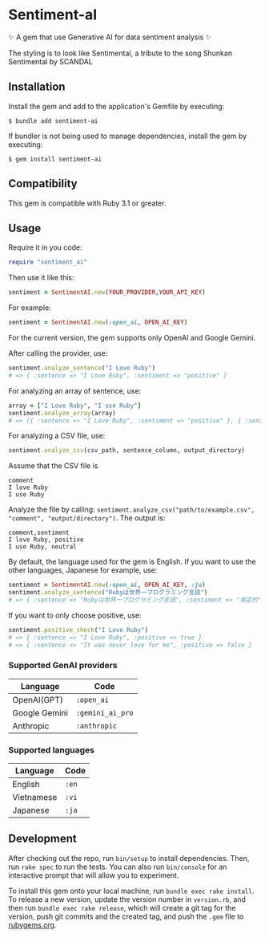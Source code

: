 # Sentiment-aI

✨ A gem that use Generative AI for data sentiment analysis ✨

The styling is to look like Sentimental, a tribute to the song Shunkan Sentimental by SCANDAL

## Installation

Install the gem and add to the application's Gemfile by executing:
```
$ bundle add sentiment-ai
```
If bundler is not being used to manage dependencies, install the gem by executing:
```
$ gem install sentiment-ai
```

## Compatibility

This gem is compatible with Ruby 3.1 or greater.

## Usage

Require it in you code:
```ruby
require "sentiment_ai"
```
Then use it like this:

```ruby
sentiment = SentimentAI.new(YOUR_PROVIDER,YOUR_API_KEY)
```

For example:
```ruby
sentiment = SentimentAI.new(:open_ai, OPEN_AI_KEY)
```

For the current version, the gem supports only OpenAI and Google Gemini.

After calling the provider, use:
```ruby
sentiment.analyze_sentence("I Love Ruby")
# => { :sentence => "I Love Ruby", :sentiment => "positive" }
```
For analyzing an array of sentence, use:
```ruby
array = ["I Love Ruby", "I use Ruby"]
sentiment.analyze_array(array)
# => [{ :sentence => "I Love Ruby", :sentiment => "positive" }, { :sentence => "I use Ruby", :sentiment => "neutral" }]
```
For analyzing a CSV file, use:
```ruby
sentiment.analyze_csv(csv_path, sentence_column, output_directory)
```
Assume that the CSV file is
```csv
comment
I love Ruby
I use Ruby
```
Analyze the file by calling: `sentiment.analyze_csv("path/to/example.csv", "comment", "output/directory")`. The output is:
```csv
comment,sentiment
I love Ruby, positive
I use Ruby, neutral
```
By default, the language used for the gem is English. If you want to use the other languages, Japanese for example, use:
```ruby
sentiment = SentimentAI.new(:open_ai, OPEN_AI_KEY, :ja)
sentiment.analyze_sentence("Rubyは世界一プログラミング言語")
# => { :sentence => "Rubyは世界一プログラミング言語", :sentiment => "肯定的" }
```
If you want to only choose positive, use:
```ruby
sentiment.positive_check("I Love Ruby")
# => { :sentence => "I Love Ruby", :positive => true }
# => { :sentence => "It was never love for me", :positive => false }
```
### Supported GenAI providers

| Language | Code |
|----------|------|
| OpenAI(GPT) | `:open_ai` |
| Google Gemini | `:gemini_ai_pro` |
| Anthropic | `:anthropic` |

### Supported languages

| Language | Code |
|----------|------|
| English  | `:en` |
| Vietnamese | `:vi` |
| Japanese | `:ja` |

## Development

After checking out the repo, run `bin/setup` to install dependencies. Then, run `rake spec` to run the tests. You can also run `bin/console` for an interactive prompt that will allow you to experiment.

To install this gem onto your local machine, run `bundle exec rake install`. To release a new version, update the version number in `version.rb`, and then run `bundle exec rake release`, which will create a git tag for the version, push git commits and the created tag, and push the `.gem` file to [rubygems.org](https://rubygems.org).
